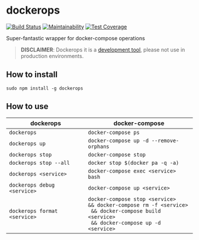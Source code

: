 # dockerops

[![Build Status](https://travis-ci.org/javanile-bot/dockerops.svg?branch=master)](https://travis-ci.org/javanile-bot/dockerops)
[![Maintainability](https://api.codeclimate.com/v1/badges/0d76f0f853fa588d8a53/maintainability)](https://codeclimate.com/github/javanile-bot/dockerops/maintainability)
[![Test Coverage](https://api.codeclimate.com/v1/badges/0d76f0f853fa588d8a53/test_coverage)](https://codeclimate.com/github/javanile-bot/dockerops/test_coverage)

Super-fantastic wrapper for docker-compose operations

> **DISCLAIMER**: Dockerops it is a [development tool](https://github.com/topics/development-tools), please not use in production environments.

## How to install

```
sudo npm install -g dockerops
```

## How to use

|  dockerops                   |  docker-compose                         |
|------------------------------|-----------------------------------------|
| `dockerops`                  | `docker-compose ps`                     |
| `dockerops up`               | `docker-compose up -d --remove-orphans` |
| `dockerops stop`             | `docker-compose stop`                   |
| `dockerops stop --all`       | `docker stop $(docker pa -q -a)`        |
| `dockerops <service>`        | `docker-compose exec <service> bash`    |
| `dockerops debug <service>`  | `docker-compose up <service>`           |
| `dockerops format <service>` | `docker-compose stop <service>` <br/> `&& docker-compose rm -f <service>` <br/> ` && docker-compose build <service>` <br/> ` && docker-compose up -d <service>`      |
